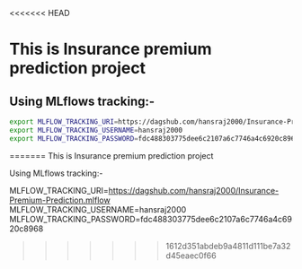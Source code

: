 <<<<<<< HEAD
# This is Insurance premium prediction project


## Using MLflows tracking:-

```bash
export MLFLOW_TRACKING_URI=https://dagshub.com/hansraj2000/Insurance-Premium-Prediction.mlflow
export MLFLOW_TRACKING_USERNAME=hansraj2000
export MLFLOW_TRACKING_PASSWORD=fdc488303775dee6c2107a6c7746a4c6920c8968
```
=======
This is Insurance premium prediction project


Using MLflows tracking:-

MLFLOW_TRACKING_URI=https://dagshub.com/hansraj2000/Insurance-Premium-Prediction.mlflow \
MLFLOW_TRACKING_USERNAME=hansraj2000 \
MLFLOW_TRACKING_PASSWORD=fdc488303775dee6c2107a6c7746a4c6920c8968
>>>>>>> 1612d351abdeb9a4811d111be7a32d45eaec0f66
